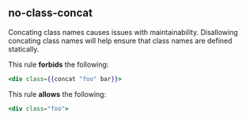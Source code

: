 ## no-class-concat

Concating class names causes issues with maintainability. Disallowing concating class names will help ensure that class names are defined statically. 

This rule **forbids** the following:

```hbs
<div class={{concat "foo" bar}}>
```

This rule **allows** the following:

```hbs
<div class="foo">
```
